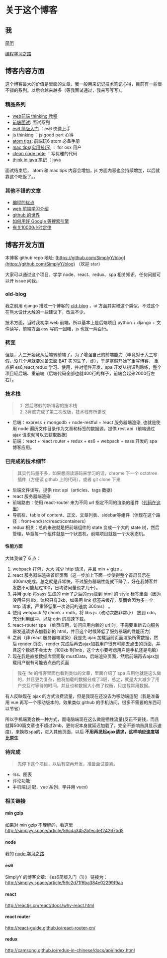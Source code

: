 # 关于这个博客
## 我
[简历](http://simplyy.space/article/56c2d71f6ba384e02299f99d)

[编程学习之路](http://simplyy.space/article/56c2d71f6ba384e02299f99e)

## 博客内容方面
这个博客最大的价值是里面的文章，我一般用来记记技术笔记心得，目前有一些很不错的系列。以后会越来越多（等我面试通过，我来写写写）。

### 精品系列
- [web前端 thinking 教程](http://simplyy.space/tag/56fa2d3a6ae6a1031eaa4e3b)
- [前端面试](http://simplyy.space/tag/56f7ac025636eb6b7611b003): 面试系列
- [es6 简版入门](http://simplyy.space/tag/56c84036b4368ea817e4adf2) ：es6 快速上手
- [js thinking](http://simplyy.space/tag/56c2d7976ba384e02299f9c9) ：js good part 心得
- [atom tips](http://simplyy.space/tag/56ecd7303aae9e5a65c46d63): 前端玩6 atom 必备手册
- [mac tips(实用技巧)](http://simplyy.space/tag/56c2d7976ba384e02299f9cd) ： for osx 用户
- [clean code note](http://simplyy.space/tag/56c2d7976ba384e02299f9ca) ：写优雅的代码
- [think in java 笔记](http://simplyy.space/tag/56c84036b4368ea817e4adf1) ：java

面试结束后， atom 和 mac tips 内容会增加，js 方面内容也会持续增加，以后就靠这个吃饭了。。

### 其他不错的文章
- [编程的优点](http://simplyy.space/article/56c2d71f6ba384e02299f99f)
- [web 前端学习介绍](http://simplyy.space/tag/56c2d7976ba384e02299f9bd)
- [github 的世界](http://simplyy.space/article/56c2d71f6ba384e02299f9a1)
- [如何用好 Google 等搜索引擎](http://simplyy.space/article/56c2d71f6ba384e02299f9a5)
- [有关10000小时定律](http://simplyy.space/article/56c2d71f6ba384e02299f999)

## 博客开发方面
本博客 github repo 地址: [https://github.com/SimplyY/blog](https://github.com/SimplyY/blog) （欢迎 star）

大家可以通过这个项目，学学 node、react、redux、spa 相关知识，任何问题可以开 issue 问我。

### old-blog
我之前用 django 搭过一个博客的 [old-blog](https://github.com/SimplyY/old-blog) ，ui 方面其实和这个类似，不过这个在熊大设计大触的一些建议下，改进不少。

技术方面，当时我初学 web 前端，所以基本上是后端项目 python + django + 文件读写，前端方面 css 写的一团糟，js 也就一两百行。

### 转变
但是，大三开始我从后端转前端了。为了增强自己的前端能力（毕竟对于大三寒假，没几个月就要准备去面 BAT 实习生了，虚），于是寒假开始了重写博客， 重点把 es6,react,redux 学习、使用，并对组件开发、spa 开发从初识到熟练，整个项目轻后端、重前端（后端代码全部也就400行的样子，前端合起来2000行左右）。

### 技术栈
> 1. 然后寒假的新博客的技术栈
> 2. 3月底完成了第二次改版，技术栈有所更改

- 后端：express + mongodb + node-restful + react 服务器端渲染,  也就是使用 node 遍历文件目录作为文章和标签的数据源，提供 rest api（前端通过 ajax 请求就可以去获取数据）
- 前端：react + react router + redux + es6 + webpack + sass 开发的 spa 博客应用。

### 已完成的技术细节
> 其实代码量不多，如果想阅读源码来学习的话，chrome 下一个 octotree 插件（方便读 github 上的代码），或者 git clone 下来

- 后端文件读写，提供 rest api（articles、tags 数据）
-  react 服务器端渲染
- 前端路由：使用 react-router 来为不同 url 指定不同的渲染的组件（[代码在这里](https://github.com/SimplyY/Blog/blob/master/front-end/src/routes.jsx#L13)）
- 导航栏、table of content、正文、文章列表、sidebar等组件（体现在这个路径：front-end/src/react/containers）
- redux 相关：总的来说就是把前端组件的 state 变成一个大的 state 树，然后管理，毕竟每一个组件就是一个状态机，前端项目就是一个大状态机。

#### 性能方面
大体我做了 6 点：
1. webpack 打包，大大 减少 http 请求，并且 min + gizp 。
2. react 服务器端渲染首屏页面（这一步加上下面一步使得整个首屏显示在400ms完成，总之就是非常快，不过服务器端性能就下降了，好在我博客并发数不可能超过100，日均访问量也才几十）。
3. 并用 gulp 将sass 生成的 min了之后的css放到 html 的 style 标签里面（因为没用任何 lib，体积只有3kb，如果用 link 标签来缓存，反而会因为多一个 http 请求，严重降低第一次访问的速度 300ms） 。
3. 使用 webpack 的 chunk + md5，将 libs.js（改动次数非常小） 放到 cdn，充分利用缓冲，以及 cdn 的高速下载。
4. react-router spa （单页应用，访问应用内新的 url 时，不需要重新去向服务器发送请求去加载新的 html，并且这个时候降低了服务器端的性能压力）
5. 之前（非 react 服务器端渲染）我是先 ajax 加载当前页面渲染所需数据，然后 render 页面，render 完成后再去ajax加载用户很有可能去点击的页面，并且这个数据不会太大（100kb 到1mb，这个大小要考虑用户是手机还是电脑）
6. 现在我是直接数据库里面取 mustData，后端渲染页面，然后前端再去ajax加载用户很有可能去点击的页面


> 我在 ife 的博客里面也看到类似的文章，里面介绍了 spa 应用他就是这么做的，并且更为复杂，他将加载的数据分成了3层，总之，就是大大减少了用户交互时等待的时间，并且也和数据大小做了权衡，只加载常用数据。

有人反映现在 ajax 的方式浪费流量，但是我现在还没去为移动端适配（我是准备用 vue 再写一个移动版本的，效果类似 github 的手机访问，很多不需要的东西可以节省）

所以手机端我会换一种方式，而电脑端现在这么做是牺牲流量(反正不要钱，而且就算500篇文章也不超过2mb，更何况本身就延迟加载了，完全不影响首屏显示速度)，来换取spa的，进入其他页面，以后 **不用再发起ajax请求，这样响应速度堪比原生**

### 待完成
> 先停下这个项目，以后有空再开发，准备面试要紧。

- rss、图表
- 评论功能
- 手机端(适配，vue 系列，学并用 vuex)

### 相关链接
#### min gzip
如果对 min gzip 不理解的，看这里 http://simplyy.space/article/56cda3452bfecdef24267bd5

#### node
我的 [node 学习之路](http://simplyy.space/article/56c2d71f6ba384e02299f9a0)

#### es6
SimplyY 的博客文章: 《es6简版入门（1）》	链接为： http://simplyy.space/article/56c2d71f6ba384e02299f9aa

#### react
http://reactjs.cn/react/docs/why-react.html

#### react router
http://react-guide.github.io/react-router-cn/

#### redux
http://camsong.github.io/redux-in-chinese/docs/api/index.html
